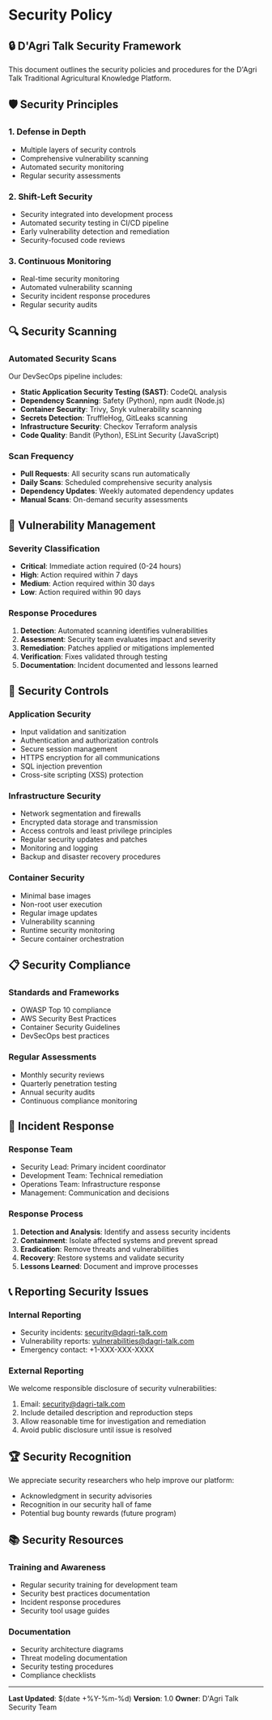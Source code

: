 # Security Policy

## 🔒 D'Agri Talk Security Framework

This document outlines the security policies and procedures for the D'Agri Talk Traditional Agricultural Knowledge Platform.

## 🛡️ Security Principles

### 1. Defense in Depth

- Multiple layers of security controls
- Comprehensive vulnerability scanning
- Automated security monitoring
- Regular security assessments

### 2. Shift-Left Security

- Security integrated into development process
- Automated security testing in CI/CD pipeline
- Early vulnerability detection and remediation
- Security-focused code reviews

### 3. Continuous Monitoring

- Real-time security monitoring
- Automated vulnerability scanning
- Security incident response procedures
- Regular security audits

## 🔍 Security Scanning

### Automated Security Scans

Our DevSecOps pipeline includes:

- **Static Application Security Testing (SAST)**: CodeQL analysis
- **Dependency Scanning**: Safety (Python), npm audit (Node.js)
- **Container Security**: Trivy, Snyk vulnerability scanning
- **Secrets Detection**: TruffleHog, GitLeaks scanning
- **Infrastructure Security**: Checkov Terraform analysis
- **Code Quality**: Bandit (Python), ESLint Security (JavaScript)

### Scan Frequency

- **Pull Requests**: All security scans run automatically
- **Daily Scans**: Scheduled comprehensive security analysis
- **Dependency Updates**: Weekly automated dependency updates
- **Manual Scans**: On-demand security assessments

## 🚨 Vulnerability Management

### Severity Classification

- **Critical**: Immediate action required (0-24 hours)
- **High**: Action required within 7 days
- **Medium**: Action required within 30 days
- **Low**: Action required within 90 days

### Response Procedures

1. **Detection**: Automated scanning identifies vulnerabilities
2. **Assessment**: Security team evaluates impact and severity
3. **Remediation**: Patches applied or mitigations implemented
4. **Verification**: Fixes validated through testing
5. **Documentation**: Incident documented and lessons learned

## 🔐 Security Controls

### Application Security

- Input validation and sanitization
- Authentication and authorization controls
- Secure session management
- HTTPS encryption for all communications
- SQL injection prevention
- Cross-site scripting (XSS) protection

### Infrastructure Security

- Network segmentation and firewalls
- Encrypted data storage and transmission
- Access controls and least privilege principles
- Regular security updates and patches
- Monitoring and logging
- Backup and disaster recovery procedures

### Container Security

- Minimal base images
- Non-root user execution
- Regular image updates
- Vulnerability scanning
- Runtime security monitoring
- Secure container orchestration

## 📋 Security Compliance

### Standards and Frameworks

- OWASP Top 10 compliance
- AWS Security Best Practices
- Container Security Guidelines
- DevSecOps best practices

### Regular Assessments

- Monthly security reviews
- Quarterly penetration testing
- Annual security audits
- Continuous compliance monitoring

## 🚀 Incident Response

### Response Team

- Security Lead: Primary incident coordinator
- Development Team: Technical remediation
- Operations Team: Infrastructure response
- Management: Communication and decisions

### Response Process

1. **Detection and Analysis**: Identify and assess security incidents
2. **Containment**: Isolate affected systems and prevent spread
3. **Eradication**: Remove threats and vulnerabilities
4. **Recovery**: Restore systems and validate security
5. **Lessons Learned**: Document and improve processes

## 📞 Reporting Security Issues

### Internal Reporting

- Security incidents: <security@dagri-talk.com>
- Vulnerability reports: <vulnerabilities@dagri-talk.com>
- Emergency contact: +1-XXX-XXX-XXXX

### External Reporting

We welcome responsible disclosure of security vulnerabilities:

1. Email: <security@dagri-talk.com>
2. Include detailed description and reproduction steps
3. Allow reasonable time for investigation and remediation
4. Avoid public disclosure until issue is resolved

## 🏆 Security Recognition

We appreciate security researchers who help improve our platform:

- Acknowledgment in security advisories
- Recognition in our security hall of fame
- Potential bug bounty rewards (future program)

## 📚 Security Resources

### Training and Awareness

- Regular security training for development team
- Security best practices documentation
- Incident response procedures
- Security tool usage guides

### Documentation

- Security architecture diagrams
- Threat modeling documentation
- Security testing procedures
- Compliance checklists

---

**Last Updated**: $(date +%Y-%m-%d)
**Version**: 1.0
**Owner**: D'Agri Talk Security Team

